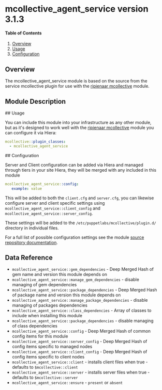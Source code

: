 # mcollective_agent_service version 3.1.3

#### Table of Contents

1. [Overview](#overview)
1. [Usage](#usage)
1. [Configuration](#configuration)

## Overview

The mcollective_agent_service module is based on the source from the service mcollective
plugin for use with the [ripienaar mcollective](http://forge.puppet.com/ripienaar/mcollective) module.

## Module Description

## Usage

You can include this module into your infrastructure as any other module, but as it's designed to work well
with the [ripienaar mcollective](http://forge.puppet.com/ripienaar/mcollective) module you can configure it
via Hiera:

```yaml
mcollective::plugin_classes:
  - mcollective_agent_service
```

## Configuration

Server and Client configuration can be added via Hiera and managed through tiers in your site Hiera, they
will be merged with any included in this module

```yaml
mcollective_agent_service::config:
   example: value
```

This will be added to both the `client.cfg` and `server.cfg`, you can likewise configure server and client
specific settings using `mcollective_agent_service::client_config` and `mcollective_agent_service::server_config`.

These settings will be added to the `/etc/puppetlabs/mcollective/plugin.d/` directory in individual files.

For a full list of possible configuration settings see the module [source repository documentation](http://projects.puppetlabs.com/projects/mcollective-plugins/wiki).

## Data Reference

  * `mcollective_agent_service::gem_dependencies` - Deep Merged Hash of gem name and version this module depends on
  * `mcollective_agent_service::manage_gem_dependencies` - disable managing of gem dependencies
  * `mcollective_agent_service::package_dependencies` - Deep Merged Hash of package name and version this module depends on
  * `mcollective_agent_service::manage_package_dependencies` - disable managing of packages dependencies
  * `mcollective_agent_service::class_dependencies` - Array of classes to include when installing this module
  * `mcollective_agent_service::package_dependencies` - disable managing of class dependencies
  * `mcollective_agent_service::config` - Deep Merged Hash of common config items for this module
  * `mcollective_agent_service::server_config` - Deep Merged Hash of config items specific to managed nodes
  * `mcollective_agent_service::client_config` - Deep Merged Hash of config items specific to client nodes
  * `mcollective_agent_service::client` - installs client files when true - defaults to `$mcollective::client`
  * `mcollective_agent_service::server` - installs server files when true - defaults to `$mcollective::server`
  * `mcollective_agent_service::ensure` - `present` or `absent`
